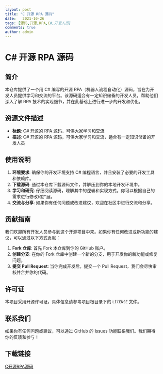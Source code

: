 ```yaml
---
layout: post
title: "C 开源 RPA 源码"
date:   2021-10-26
tags: [源码,开源,RPA,C#,开发人员]
comments: true
author: admin
---
```

# C# 开源 RPA 源码

## 简介

本仓库提供了一个用 C# 编写的开源 RPA（机器人流程自动化）源码，旨在为开发人员提供学习和交流的平台。该源码适合有一定知识储备的开发人员，帮助他们深入了解 RPA 技术的实现细节，并在此基础上进行进一步的开发和优化。

## 资源文件描述

- **标题**: C# 开源的 RPA 源码，可供大家学习和交流
- **描述**: C# 开源的 RPA 源码，可供大家学习和交流，适合有一定知识储备的开发人员

## 使用说明

1. **环境要求**: 确保你的开发环境支持 C# 编程语言，并且安装了必要的开发工具和依赖库。
2. **下载源码**: 通过本仓库下载源码文件，并解压到你的本地开发环境中。
3. **学习和研究**: 仔细阅读源码，理解其中的逻辑和实现方式。你可以根据自己的需求进行修改和扩展。
4. **交流与分享**: 如果你有任何问题或改进建议，欢迎在社区中进行交流和分享。

## 贡献指南

我们欢迎所有开发人员参与到这个开源项目中来。如果你有任何改进或新功能的建议，可以通过以下方式贡献：

1. **Fork 仓库**: 首先 Fork 本仓库到你的 GitHub 账户。
2. **创建分支**: 在你的 Fork 仓库中创建一个新的分支，用于开发你的新功能或修复问题。
3. **提交 Pull Request**: 当你完成开发后，提交一个 Pull Request，我们会尽快审核并合并你的代码。

## 许可证

本项目采用开源许可证，具体信息请参考项目根目录下的 `LICENSE` 文件。

## 联系我们

如果你有任何问题或建议，可以通过 GitHub 的 Issues 功能联系我们。我们期待你的反馈和参与！

## 下载链接

[C开源RPA源码](https://pan.quark.cn/s/8a1508892a80)